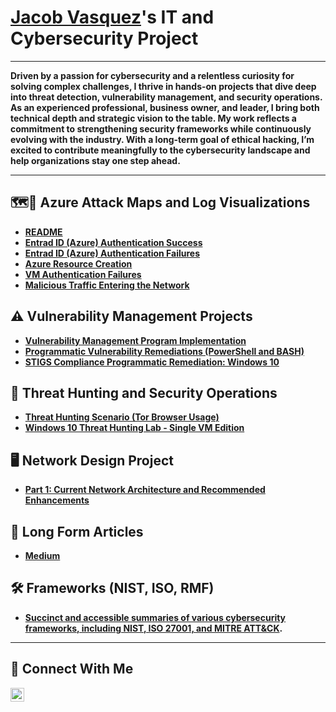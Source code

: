 # <a href="https://www.linkedin.com/in/jacob-vasquez-b46056257/">Jacob Vasquez</a>'s IT and Cybersecurity Project 

---

**Driven by a passion for cybersecurity and a relentless curiosity for solving complex challenges, I thrive in hands-on projects that dive deep into threat detection, vulnerability management, and security operations. As an experienced professional, business owner, and leader, I bring both technical depth and strategic vision to the table. My work reflects a commitment to strengthening security frameworks while continuously evolving with the industry. With a long-term goal of ethical hacking, I’m excited to contribute meaningfully to the cybersecurity landscape and help organizations stay one step ahead.**

---
## 🗺️🧭 Azure Attack Maps and Log Visualizations  

- **[README](https://github.com/jacobvasquez92/Attack-Maps-and-Log-Visualizations/blob/main/README.md)**
- **[Entrad ID (Azure) Authentication Success](https://github.com/jacobvasquez92/Attack-Maps-and-Log-Visualizations/blob/main/Entrada%20ID%20(Azure)%20Authentication%20Success.md)**
- **[Entrad ID (Azure) Authentication Failures](https://github.com/jacobvasquez92/Attack-Maps-and-Log-Visualizations/blob/main/Entrada%20ID%20(Azure)%20Authentication%20Failures.md)**
- **[Azure Resource Creation](https://github.com/jacobvasquez92/Attack-Maps-and-Log-Visualizations/blob/main/Azure%20Resource%20Creation.md)**
- **[VM Authentication Failures](https://github.com/jacobvasquez92/Attack-Maps-and-Log-Visualizations/blob/main/VM%20Authentication%20Failures.md)**
- **[Malicious Traffic Entering the Network](https://github.com/jacobvasquez92/Attack-Maps-and-Log-Visualizations/blob/main/Malicious-Traffic.md)**

## ⚠️ Vulnerability Management Projects

- **[Vulnerability Management Program Implementation](https://github.com/jacobvasquez92/vulnerability-management-program/blob/main/README.md)**
- **[Programmatic Vulnerability Remediations (PowerShell and BASH)](https://github.com/jacobvasquez92/programmatic-vulnerability-remediations)**
- **[STIGS Compliance Programmatic Remediation: Windows 10](https://github.com/jacobvasquez92/jacobvasquez92/tree/main/STIGS)**

## 🚨 Threat Hunting and Security Operations

- **[Threat Hunting Scenario (Tor Browser Usage)](https://github.com/jacobvasquez92/threat-hunting-scenario-tor)**
- **[Windows 10 Threat Hunting Lab - Single VM Edition](https://github.com/jacobvasquez92/Hunting-the-Enemy-Within-Simulated-Adversary-Activity/blob/main/README.md)**
## 🖥️ Network Design Project  
- **[Part 1: Current Network Architecture and Recommended Enhancements](https://github.com/jacobvasquez92/Network-Design-Part-1/blob/main/README.md)** 
## :newspaper: Long Form Articles
- **[Medium](https://medium.com/@rocksglass92)**

## 🛠️ Frameworks (NIST, ISO, RMF)   
- **[Succinct and accessible summaries of various cybersecurity frameworks, including NIST, ISO 27001, and MITRE ATT&CK](https://github.com/jacobvasquez92/cybersecurity-framework-summaries/tree/main).**


<hr/>

## 🤳 Connect With Me


[<img align="left" alt="___________ | LinkedIn" width="22px" src="https://cdn.jsdelivr.net/npm/simple-icons@v3/icons/linkedin.svg" />][linkedin]





[linkedin]: https://linkedin.com/in/jacob-vasquez-b46056257

<!--
<img width="35" alt="image" src="https://github.com/user-attachments/assets/2f41c7cd-5ea8-4475-b451-a37161b6c3fb"> 
<img width="35" alt="image" src="https://github.com/user-attachments/assets/77649969-9910-4994-8b96-74a116cfb2a8">

